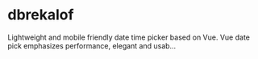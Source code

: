 # dbrekalof
Lightweight and mobile friendly date time picker based on Vue. Vue date pick emphasizes performance, elegant and usab…
